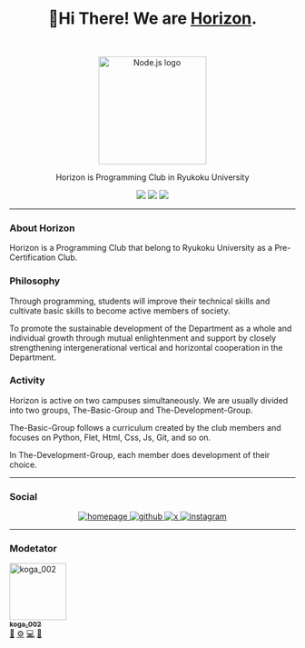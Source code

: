 <h1 align="center">👋Hi There! We are <a href="https://ryukokuhorizon.dev">Horizon</a>.</h1><br>

<p align="center">
  <a href="https://ryukokuhorizon.dev">
    <img src="https://avatars.githubusercontent.com/u/148861120?s=200&v=4" alt="Node.js logo" height="190">
  </a>
</p>

<p align="center">
  Horizon is Programming Club in Ryukoku
University<br>
</p>

<p align="center">
  <a><img src=https://img.shields.io/badge/University-Ryukoku-f50000.svg?style=flat&colorA=000000></a>
  <img src="https://img.shields.io/badge/Horizon_Members-90_people-ffffff.svg?logo=${logo}&style=${style}&colorA=000000">
  <img src="https://img.shields.io/badge/Club_Status-active-000000.svg?style=flat&colorA=000000&colorB=8839b">
</p>

---

### About Horizon
Horizon is a Programming Club that belong to Ryukoku University as a Pre-Certification Club.

### Philosophy
Through programming, students will improve their technical skills and cultivate basic skills to become active members of society.

To promote the sustainable development of the Department as a whole and individual growth through mutual enlightenment and support by closely strengthening intergenerational vertical and horizontal cooperation in the Department.

### Activity
Horizon is active on two campuses simultaneously.
We are usually divided into two groups, The-Basic-Group and The-Development-Group.

The-Basic-Group follows a curriculum created by the club members and focuses on Python, Flet, Html, Css, Js, Git, and so on.

In The-Development-Group, each member does development of their choice.

---
### Social
<p align="center">
  </a>
  <a href="https://ryukokuhorizon.dev/">
    <img src="https://img.shields.io/badge/Homepage-000000.svg?logo=homepage&logoColor=ffffff&colorA=000000" alt="homepage">
  </a>
  <a href="https://github.com/Ryukoku-Horizon">
    <img src="https://img.shields.io/badge/Github-Ryukoku--Horiozn-000000.svg?logo=github&colorA=000000" alt="github">
  </a>
  <a href="https://x.com/ryukokuhorizon">
    <img src="https://img.shields.io/badge/Follow-@ryukokuhorizon-000000.svg?logo=x&logoColor=white&colorA=000000" alt="x">
  </a>
  <a href="https://www.instagram.com/horizon_ryu/">
    <img src="https://img.shields.io/badge/Follow-@horizon__ryu-000000.svg?logo=instagram&logoColor=white&colorA=000000" alt="instagram">
  </a>
</p>

---

### Modetator

<a href="https://github.com/koga002"><img src="https://avatars.githubusercontent.com/u/124674885?v=4?s=100" width="100px;" alt="koga_002"/><br /><sub><b>koga_002</b></sub></a><br /><a href="#chief-organizer" title="Chief-Organizer">👑</a> <a href="#information-administorator" title="Information-Administrator">⚙️</a> <a href="#technical-advisor" title="Technical-Advisor">💻</a> <a href="#github-organization-moderator" title="Github-Organization-Moderator">🔧</a>
